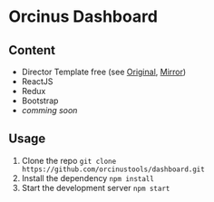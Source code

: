 Orcinus Dashboard 
=================================

## Content

- Director Template free (see [Original](http://web-apps.ninja/director-free-responsive-admin-template/), [Mirror](https://www.bootstrapzero.com/bootstrap-template/director-responsive-admin))
- ReactJS
- Redux
- Bootstrap
- *comming soon*


## Usage

1. Clone the repo `git clone https://github.com/orcinustools/dashboard.git`
2. Install the dependency `npm install`
3. Start the development server `npm start`